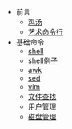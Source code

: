- 前言
    - [鸡汤](/docs/{{version}}/installation)
    - [艺术命令行](/docs/{{version}}/jlevythe-art-of-command-line)
- 基础命令
    - [shell](/docs/{{version}}/shell)
    - [shell例子](/docs/{{version}}/shell-example)
    - [awk](/docs/{{version}}/awk)
    - [sed](/docs/{{version}}/sed)
    - [vim](/docs/{{version}}/vim)
    - [文件查找](/docs/{{version}}/find)
    - [用户管理](/docs/{{version}}/user)
    - [磁盘管理](/docs/{{version}}/disk_manager)
